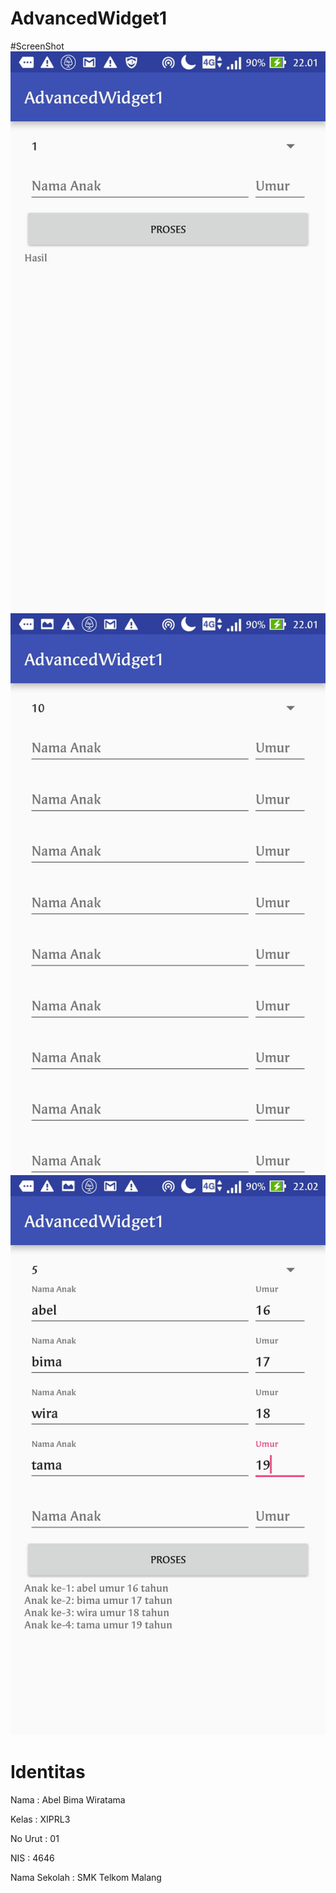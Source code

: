 # AdvancedWidget1

#ScreenShot
![Image SS1](https://github.com/Abelbimaw/AdvancedWidget1/blob/master/Screenshot_20160925-220129.jpg)
![Image SS2](https://github.com/Abelbimaw/AdvancedWidget1/blob/master/Screenshot_20160925-220141.jpg)
![Image SS3](https://github.com/Abelbimaw/AdvancedWidget1/blob/master/Screenshot_20160925-220225.jpg)

# Identitas
Nama          : Abel Bima Wiratama

Kelas         : XIPRL3

No Urut       : 01

NIS           : 4646

Nama Sekolah  : SMK Telkom Malang

